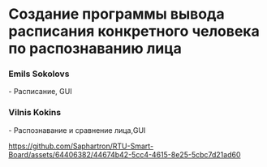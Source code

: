 <h1>Создание программы вывода расписания конкретного человека по распознаванию лица</h1>
<h3></h3>
<h3>Emils Sokolovs</h3>- Расписание, GUI
<h3>Vilnis Kokins</h3> - Распознавание и сравнение лица,GUI



https://github.com/Saphartron/RTU-Smart-Board/assets/64406382/44674b42-5cc4-4615-8e25-5cbc7d21ad60

